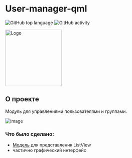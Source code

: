 # User-manager-qml 

<img alt="GitHub top language" src="https://img.shields.io/github/languages/top/ByakuyaKu/User-manager-qml"> <img alt="GitHub activity" src="https://img.shields.io/github/last-commit/ByakuyaKu/User-manager-qml"> 


<img src="https://www.altlinux.org/Images.www.altlinux.org/d/d2/Alt_linux_team.png" alt="Logo" width="180" height="180">

 
  
## О проекте
Модуль для управлениями пользователями и группами.

![image](https://user-images.githubusercontent.com/31956595/181860102-ed7d92f1-3407-40c9-93dd-ee5749e2cf12.png)

### Что было сделано:
* [Модель](https://github.com/ByakuyaKu/User-manager-qml/tree/main/listModel) для представления ListView
* частично графический интерфейс

